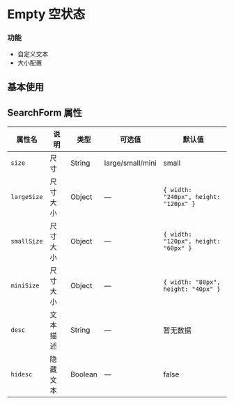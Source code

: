 # Empty 空状态

### 功能

- 自定义文本
- 大小配置

## 基本使用

<demo src="./basic.vue"></demo>

## SearchForm 属性

| 属性名      | 说明     | 类型    | 可选值           | 默认值                                |
| ----------- | -------- | ------- | ---------------- | ------------------------------------- |
| `size`      | 尺寸     | String  | large/small/mini | small                                 |
| `largeSize` | 尺寸大小 | Object  | —                | `{ width: "240px", height: "120px" }` |
| `smallSize` | 尺寸大小 | Object  | —                | `{ width: "120px", height: "60px" }`  |
| `miniSize`  | 尺寸大小 | Object  | —                | `{ width: "80px", height: "40px" }`   |
| `desc`      | 文本描述 | String  | —                | 暂无数据                              |
| `hidesc`    | 隐藏文本 | Boolean | —                | false                                 |
